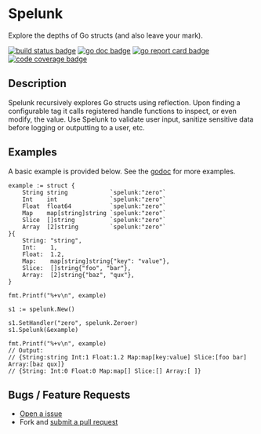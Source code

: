 # Spelunk

Explore the depths of Go structs (and also leave your mark).

[![build status badge][travis-badge]][travis-url]
[![go doc badge][go-doc-badge]][go-doc-url]
[![go report card badge][go-reportcard-badge]][go-reportcard-url]
[![code coverage badge][codecov-badge]][codecov-url]

[travis-badge]: https://travis-ci.org/harrisonhjones/go-spelunk.svg?branch=master
[travis-url]: https://travis-ci.org/harrisonhjones/go-spelunk
[go-doc-badge]: https://godoc.org/hhj.me/go/spelunk?status.svg
[go-doc-url]: https://godoc.org/hhj.me/go/spelunk
[go-reportcard-badge]: https://goreportcard.com/badge/hhj.me/go/spelunk
[go-reportcard-url]: https://goreportcard.com/report/hhj.me/go/spelunk
[codecov-badge]: https://codecov.io/gh/harrisonhjones/go-spelunk/branch/master/graph/badge.svg
[codecov-url]: https://codecov.io/gh/harrisonhjones/go-spelunk

## Description

Spelunk recursively explores Go structs using reflection. Upon finding
a configurable tag it calls registered handle functions to inspect, or
even modify, the value. Use Spelunk to validate user input, sanitize
sensitive data before logging or outputting to a user, etc.

## Examples

A basic example is provided below. See the
[godoc]((http://godoc.org/hhj.me/go/spelunk)) for more examples.

```
example := struct {
    String string            `spelunk:"zero"`
    Int    int               `spelunk:"zero"`
    Float  float64           `spelunk:"zero"`
    Map    map[string]string `spelunk:"zero"`
    Slice  []string          `spelunk:"zero"`
    Array  [2]string         `spelunk:"zero"`
}{
    String: "string",
    Int:    1,
    Float:  1.2,
    Map:    map[string]string{"key": "value"},
    Slice:  []string{"foo", "bar"},
    Array:  [2]string{"baz", "qux"},
}

fmt.Printf("%+v\n", example)

s1 := spelunk.New()

s1.SetHandler("zero", spelunk.Zeroer)
s1.Spelunk(&example)

fmt.Printf("%+v\n", example)
// Output:
// {String:string Int:1 Float:1.2 Map:map[key:value] Slice:[foo bar] Array:[baz qux]}
// {String: Int:0 Float:0 Map:map[] Slice:[] Array:[ ]}
```

## Bugs / Feature Requests

- [Open a issue](https://github.com/harrisonhjones/go-spelunk/issues/new)
- Fork and [submit a pull request](https://github.com/harrisonhjones/go-spelunk/compare)

